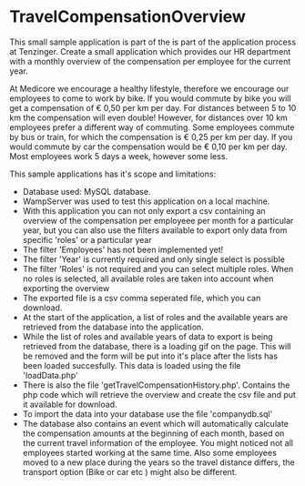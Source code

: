 # TravelCompensationOverview
This small sample application is part of the is part of the application process at Tenzinger.
Create a small application which provides our HR department with a monthly overview of the 
compensation per employee for the current year.

At Medicore we encourage a healthy lifestyle, therefore we encourage our employees to come to work by bike. If you would commute by bike you
will get a compensation of € 0,50 per km per day. For distances between 5 to 10 km the compensation will even double! However, for distances
over 10 km employees prefer a different way of commuting.
Some employees commute by bus or train, for which the compensation is € 0,25 per km per day. If you would commute by car the compensation
would be € 0,10 per km per day.
Most employees work 5 days a week, however some less.

This sample applications has it's scope and limitations:
- Database used: MySQL database.
- WampServer was used to test this application on a local machine.
- With this application you can not only export a csv containing an overview of the compensation per employeee per month for a particular year, 
but you can also use the filters available to export only data from specific 'roles' or a particular year
- The filter 'Employees' has not been implemented yet!
- The filter 'Year' is currently required and only single select is possible
- The filter 'Roles' is not required and you can select multiple roles. When no roles is selected, all available roles are taken into account 
when exporting the overview
- The exported file is a csv comma seperated file, which you can download.
- At the start of the application, a list of roles and the available years are retrieved from the database into the application.
- While the list of roles and available years of data to export is being retrieved from the database, there is a loading gif on the page.
This will be removed and the form will be put into it's place after the lists has been loaded succesfully.
This data is loaded using the file 'loadData.php'
- There is also the file 'getTravelCompensationHistory.php'. Contains the php code which will retrieve the overview and create the csv file 
and put it available for download. 
- To import the data into your database use the file 'companydb.sql'
- The database also contains an event which will automatically calculate the compensation amounts at the beginning of each month, based on 
the current travel information of the employee. You might noticed not all employees started working at the same time. Also some employees moved 
to a new place during the years so the travel distance differs, the transport option (Bike or car etc ) might also be different.

